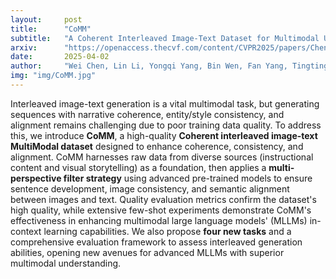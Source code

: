 ```yaml
---
layout:     post
title:      "CoMM"
subtitle:   "A Coherent Interleaved Image-Text Dataset for Multimodal Understanding and Generation"
arxiv:      "https://openaccess.thecvf.com/content/CVPR2025/papers/Chen_CoMM_A_Coherent_Interleaved_Image-Text_Dataset_for_Multimodal_Understanding_and_CVPR_2025_paper.pdf"
date:       2025-04-02
author:     "Wei Chen, Lin Li, Yongqi Yang, Bin Wen, Fan Yang, Tingting Gao, Yu Wu, Long Chen"
img: "img/CoMM.jpg"
---
```


Interleaved image-text generation is a vital multimodal task, but generating sequences with narrative coherence, entity/style consistency, and alignment remains challenging due to poor training data quality. To address this, we introduce **CoMM**, a high-quality **Coherent interleaved image-text MultiModal dataset** designed to enhance coherence, consistency, and alignment. CoMM harnesses raw data from diverse sources (instructional content and visual storytelling) as a foundation, then applies a **multi-perspective filter strategy** using advanced pre-trained models to ensure sentence development, image consistency, and semantic alignment between images and text. Quality evaluation metrics confirm the dataset's high quality, while extensive few-shot experiments demonstrate CoMM's effectiveness in enhancing multimodal large language models' (MLLMs) in-context learning capabilities. We also propose **four new tasks** and a comprehensive evaluation framework to assess interleaved generation abilities, opening new avenues for advanced MLLMs with superior multimodal understanding.
